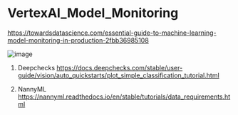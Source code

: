 # VertexAI_Model_Monitoring

https://towardsdatascience.com/essential-guide-to-machine-learning-model-monitoring-in-production-2fbb36985108

![image](https://user-images.githubusercontent.com/73220561/203730896-c5eb4494-fde5-4e0e-8968-1cce8e6c2752.png)

1. Deepchecks
https://docs.deepchecks.com/stable/user-guide/vision/auto_quickstarts/plot_simple_classification_tutorial.html

2. NannyML
https://nannyml.readthedocs.io/en/stable/tutorials/data_requirements.html
